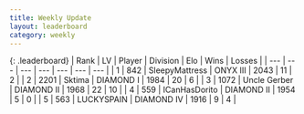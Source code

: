 ```yaml
---
title: Weekly Update
layout: leaderboard
category: weekly
---
```


{: .leaderboard}
| Rank | LV | Player | Division | Elo | Wins | Losses |
| --- | --- | --- | --- | --- | --- | --- |
| <span data-change="0">1</span> | 842 | <span title="ID: 153129">SleepyMattress</span> | ONYX III | <span data-change="-296">2043</span> | <span data-change="-94">11</span> | <span data-change="-20">2</span> |
| <span data-change="14">2</span> | 2201 | <span title="ID: 353063">Sktima</span> | DIAMOND I | <span data-change="-224">1984</span> | <span data-change="-93">20</span> | <span data-change="-41">6</span> |
| <span data-change="72">3</span> | 1072 | <span title="ID: 31699">Uncle Gerber</span> | DIAMOND II | <span data-change="-61">1968</span> | <span data-change="-21">22</span> | <span data-change="-11">10</span> |
| <span data-change="1">4</span> | 559 | <span title="ID: 415713">ICanHasDorito</span> | DIAMOND II | <span data-change="-291">1954</span> | <span data-change="-140">5</span> | <span data-change="-84">0</span> |
| <span data-change="22">5</span> | 563 | <span title="ID: 623829">LUCKYSPAIN</span> | DIAMOND IV | <span data-change="-271">1916</span> | <span data-change="-53">9</span> | <span data-change="-20">4</span> |